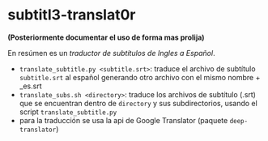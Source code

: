 # subtitl3-translat0r

**(Posteriormente documentar el uso de forma mas prolija)**

En resúmen es un *traductor de subtítulos de Ingles a Español*.

- `translate_subtitle.py <subtitle.srt>`: traduce el archivo de subtítulo `subtitle.srt` al español generando otro archivo con el mismo nombre + _es.srt
- `translate_subs.sh <directory>`: traduce los archivos de subtítulo (.srt) que se encuentran dentro de `directory` y sus subdirectorios, usando el script `translate_subtitle.py`
- para la traducción se usa la api de Google Translator (paquete `deep-translator`)

